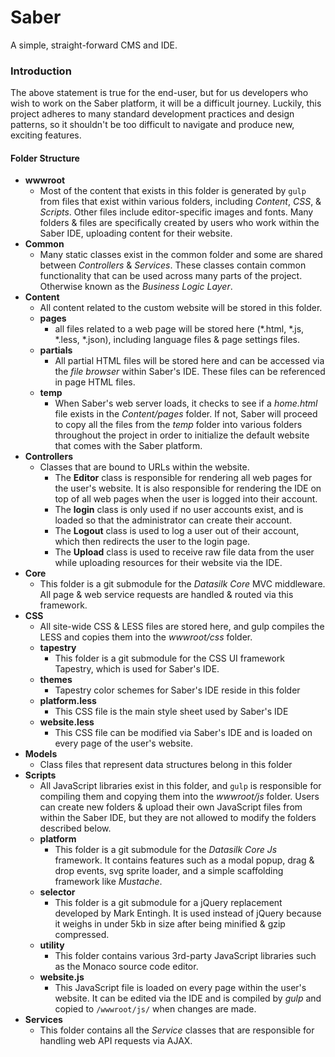 ﻿# Saber
A simple, straight-forward CMS and IDE.

### Introduction
The above statement is true for the end-user, but for us developers who wish to work on the Saber platform, it will be a difficult journey. Luckily, this project adheres to many standard development practices and design patterns, so it shouldn't be too difficult to navigate and produce new, exciting features.

#### Folder Structure

* **wwwroot**
  * Most of the content that exists in this folder is generated by `gulp` from files that exist within various folders, including *Content*, *CSS*, & *Scripts*. Other files include editor-specific images and fonts. Many folders & files are specifically created by users who work within the Saber IDE, uploading content for their website.
* **Common**
  * Many static classes exist in the common folder and some are shared between *Controllers* & *Services*. These classes contain common functionality that can be used across many parts of the project. Otherwise known as the *Business Logic Layer*.
* **Content**
  * All content related to the custom website will be stored in this folder. 
  * **pages**
    *  all files related to a web page will be stored here (*.html, *.js, *.less, *.json), including language files & page settings files.
  * **partials**
    * All partial HTML files will be stored here and can be accessed via the *file browser* within Saber's IDE. These files can be referenced in page HTML files.
  * **temp**
    * When Saber's web server loads, it checks to see if a *home.html* file exists in the *Content/pages* folder. If not, Saber will proceed to copy all the files from the *temp* folder into various folders throughout the project in order to initialize the default website that comes with the Saber platform.
* **Controllers**
  * Classes that are bound to URLs within the website. 
    * The **Editor** class is responsible for rendering all web pages for the user's website. It is also responsible for rendering the IDE on top of all web pages when the user is logged into their account.
	* The **login** class is only used if no user accounts exist, and is loaded so that the administrator can create their account.
	* The **Logout** class is used to log a user out of their account, which then redirects the user to the login page.
	* The **Upload** class is used to receive raw file data from the user while uploading resources for their website via the IDE.
* **Core**
  * This folder is a git submodule for the *Datasilk Core* MVC middleware. All page & web service requests are handled & routed via this framework.
* **CSS**
  * All site-wide CSS & LESS files are stored here, and gulp compiles the LESS and copies them into the *wwwroot/css* folder. 
  * **tapestry**
    * This folder is a git submodule for the CSS UI framework Tapestry, which is used for Saber's IDE.
  * **themes**
    * Tapestry color schemes for Saber's IDE reside in this folder
  * **platform.less**
    * This CSS file is the main style sheet used by Saber's IDE
  * **website.less**
    * This CSS file can be modified via Saber's IDE and is loaded on every page of the user's website.
* **Models**
  * Class files that represent data structures belong in this folder
* **Scripts**
  * All JavaScript libraries exist in this folder, and `gulp` is responsible for compiling them and copying them into the *wwwroot/js* folder. Users can create new folders & upload their own JavaScript files from within the Saber IDE, but they are not allowed to modify the folders described below.
  * **platform**
    * This folder is a git submodule for the *Datasilk Core Js* framework. It contains features such as a modal popup, drag & drop events, svg sprite loader, and a simple scaffolding framework like *Mustache*.
  *  **selector**
     *  This folder is a git submodule for a jQuery replacement developed by Mark Entingh. It is used instead of jQuery because it weighs in under 5kb in size after being minified & gzip compressed.
  * **utility**
    * This folder contains various 3rd-party JavaScript libraries such as the Monaco source code editor.
  * **website.js** 
    * This JavaScript file is loaded on every page within the user's website. It can be edited via the IDE and is compiled by *gulp* and copied to `/wwwroot/js/` when changes are made. 
* **Services**
  * This folder contains all the *Service* classes that are responsible for handling web API requests via AJAX.